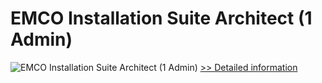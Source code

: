 # EMCO Installation Suite Architect (1 Admin)
![EMCO Installation Suite Architect (1 Admin)](https://mycommerce.akamaized.net/api/pimages/P300790446/BIG/300790446.GIF)
[>> Detailed information](https://secure.shareit.com/shareit/product.html?productid=300790446&affiliateid=200057808)